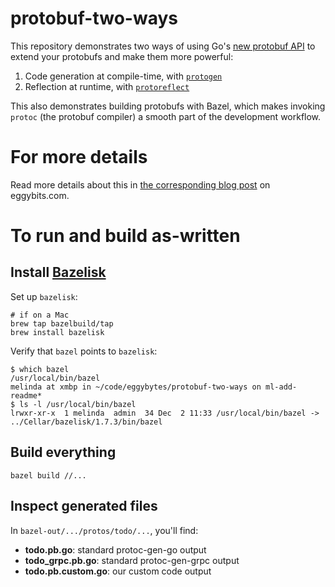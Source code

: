# protobuf-two-ways

This repository demonstrates two ways of using Go's [new protobuf API](https://blog.golang.org/protobuf-apiv2) to extend your protobufs and make them more powerful: 
1. Code generation at compile-time, with [`protogen`](https://pkg.go.dev/google.golang.org/protobuf/compiler/protogen)
2. Reflection at runtime, with [`protoreflect`](https://pkg.go.dev/google.golang.org/protobuf/reflect/protoreflect)

This also demonstrates building protobufs with Bazel, which makes invoking `protoc` (the protobuf compiler) a smooth part of the development workflow.

# For more details

Read more details about this in [the corresponding blog post](https://eggybits.com/posts/proto-two-ways/) on eggybits.com.

# To run and build as-written

## Install [Bazelisk](https://github.com/bazelbuild/bazelisk)

Set up `bazelisk`:
```shell
# if on a Mac
brew tap bazelbuild/tap
brew install bazelisk
```

Verify that `bazel` points to `bazelisk`:
```shell
$ which bazel
/usr/local/bin/bazel
melinda at xmbp in ~/code/eggybytes/protobuf-two-ways on ml-add-readme*
$ ls -l /usr/local/bin/bazel
lrwxr-xr-x  1 melinda  admin  34 Dec  2 11:33 /usr/local/bin/bazel -> ../Cellar/bazelisk/1.7.3/bin/bazel
```

## Build everything

```shell
bazel build //...
```

## Inspect generated files

In `bazel-out/.../protos/todo/...`, you'll find:  
- **todo.pb.go**: standard protoc-gen-go output
- **todo_grpc.pb.go**: standard protoc-gen-grpc output
- **todo.pb.custom.go**: our custom code output
